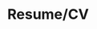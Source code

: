 ---
layout: page
title: Resume/CV
nav: true
dropdown: true
children: 
    - title: 3 Page CV
      permalink: /assets/pdf/cv.pdf
    - title: divider
    - title: 2 Page Resume (IITB)
      permalink: /assets/pdf/resume.pdf
---